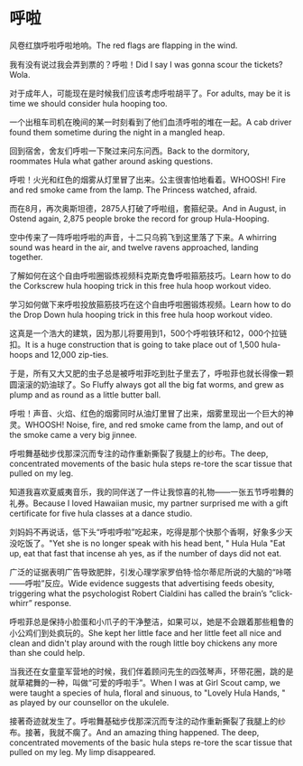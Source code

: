 # 呼啦

<p><span class="chinese">风卷红旗呼啦呼啦地响。</span><span class="english">The red flags are flapping in the wind.</span></p>

<p><span class="chinese">我有没有说过我会弄到票的？呼啦！</span><span class="english">Did I say I was gonna scour the tickets? Wola.</span></p>

<p><span class="chinese">对于成年人，可能现在是时候我们应该考虑呼啦胡平了。</span><span class="english">For adults, may be it is time we should consider hula hooping too.</span></p>

<p><span class="chinese">一个出租车司机在晚间的某一时刻看到了他们血渍呼啦的堆在一起。</span><span class="english">A cab driver found them sometime during the night in a mangled heap.</span></p>

<p><span class="chinese">回到宿舍，舍友们呼啦一下聚过来问东问西。</span><span class="english">Back to the dormitory, roommates Hula what gather around asking questions.</span></p>

<p><span class="chinese">呼啦！火光和红色的烟雾从灯里冒了出来。公主很害怕地看着。</span><span class="english">WHOOSH! Fire and red smoke came from the lamp. The Princess watched, afraid.</span></p>

<p><span class="chinese">而在8月，再次奥斯坦德，2875人打破了呼啦组，套箍纪录。</span><span class="english">And in August, in Ostend again, 2,875 people broke the record for group Hula-Hooping.</span></p>

<p><span class="chinese">空中传来了一阵呼啦呼啦的声音，十二只乌鸦飞到这里落了下来。</span><span class="english">A whirring sound was heard in the air, and twelve ravens approached, landing together.</span></p>

<p><span class="chinese">了解如何在这个自由呼啦圈锻炼视频科克斯克鲁呼啦箍筋技巧。</span><span class="english">Learn how to do the Corkscrew hula hooping trick in this free hula hoop workout video.</span></p>

<p><span class="chinese">学习如何做下来呼啦投放箍筋技巧在这个自由呼啦圈锻炼视频。</span><span class="english">Learn how to do the Drop Down hula hooping trick in this free hula hoop workout video.</span></p>

<p><span class="chinese">这真是一个浩大的建筑，因为那儿将要用到1，500个呼啦铁环和12，000个拉链扣。</span><span class="english">It is a huge construction that is going to take place out of 1,500 hula-hoops and 12,000 zip-ties.</span></p>

<p><span class="chinese">于是，所有又大又肥的虫子总是被呼啦菲吃到肚子里去了，呼啦菲也就长得像一颗圆滚滚的奶油球了。</span><span class="english">So Fluffy always got all the big fat worms, and grew as plump and as round as a little butter ball.</span></p>

<p><span class="chinese">呼啦！声音、火焰、红色的烟雾同时从油灯里冒了出来，烟雾里现出一个巨大的神灵。</span><span class="english">WHOOSH! Noise, fire, and red smoke came from the lamp, and out of the smoke came a very big jinnee.</span></p>

<p><span class="chinese">呼啦舞基础步伐那深沉而专注的动作重新撕裂了我腿上的纱布。</span><span class="english">The deep, concentrated movements of the basic hula steps re-tore the scar tissue that pulled on my leg.</span></p>

<p><span class="chinese">知道我喜欢夏威夷音乐，我的同伴送了一件让我惊喜的礼物——一张五节呼啦舞的礼券。</span><span class="english">Because I loved Hawaiian music, my partner surprised me with a gift certificate for five hula classes at a dance studio.</span></p>

<p><span class="chinese">刘妈妈不再说话，低下头“呼啦呼啦”吃起来，吃得是那个快那个香啊，好象多少天没吃饭了。</span><span class="english">"Yet she is no longer speak with his head bent, " Hula Hula "Eat up, eat that fast that incense ah yes, as if the number of days did not eat.</span></p>

<p><span class="chinese">广泛的证据表明广告导致肥胖，引发心理学家罗伯特·恰尔蒂尼所说的大脑的“咔嗒——呼啦”反应。</span><span class="english">Wide evidence suggests that advertising feeds obesity, triggering what the psychologist Robert Cialdini has called the brain’s “click-whirr” response.</span></p>

<p><span class="chinese">呼啦菲总是保持小脸蛋和小爪子的干净整洁，如果可以，她是不会跟着那些粗鲁的小公鸡们到处疯玩的。</span><span class="english">She kept her little face and her little feet all nice and clean and didn't play around with the rough little boy chickens any more than she could help.</span></p>

<p><span class="chinese">当我还在女童童军营地的时候，我们伴着顾问先生的四弦琴声，环带花圈，跳的是就草裙舞的一种，叫做“可爱的呼啦手”。</span><span class="english">When I was at Girl Scout camp, we were taught a species of hula, floral and sinuous, to "Lovely Hula Hands, " as played by our counsellor on the ukulele.</span></p>

<p><span class="chinese">接著奇迹就发生了。呼啦舞基础步伐那深沉而专注的动作重新撕裂了我腿上的纱布。接著，我就不瘸了。</span><span class="english">And an amazing thing happened. The deep, concentrated movements of the basic hula steps re-tore the scar tissue that pulled on my leg. My limp disappeared.</span></p>

